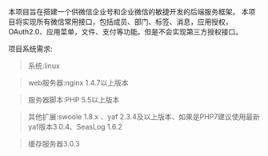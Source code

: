 本项目旨在搭建一个供微信企业号和企业微信的敏捷开发的后端服务框架。
本项目将实现所有微信常用接口，包括成员、部门、标签、消息，应用授权，OAuth2.0、应用菜单，文件、支付等功能。但是不会实现第三方授权接口。

项目系统需求:

> 系统:linux

> web服务器:nginx 1.4.7以上版本

> 服务器脚本:PHP 5.5以上版本

> 其他扩展:swoole 1.8.x 、yaf 2.3.4及以上版本、如果是PHP7建议使用最新yaf版本3.0.4、SeasLog 1.6.2

> 缓存服务器3.0.3
